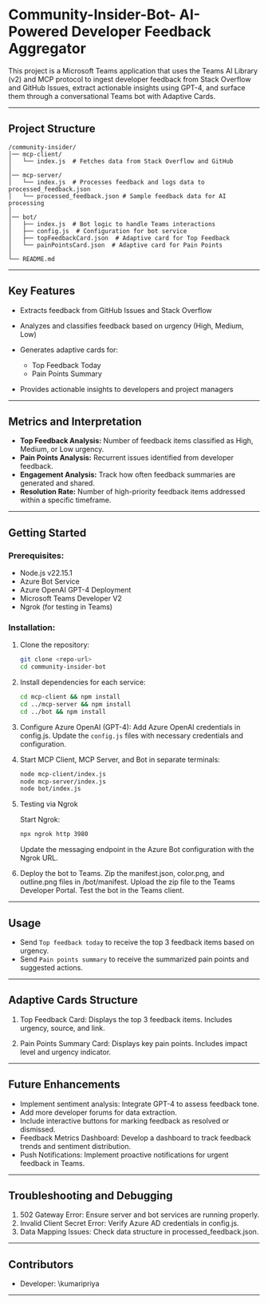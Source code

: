 # Community-Insider-Bot- AI-Powered Developer Feedback Aggregator

This project is a Microsoft Teams application that uses the Teams AI Library (v2) and MCP protocol to ingest developer feedback from Stack Overflow and GitHub Issues, extract actionable insights using GPT-4, and surface them through a conversational Teams bot with Adaptive Cards.

---
## Project Structure

```
/community-insider/
│── mcp-client/
│   └── index.js  # Fetches data from Stack Overflow and GitHub
│
│── mcp-server/
│   └── index.js  # Processes feedback and logs data to processed_feedback.json
│   └── processed_feedback.json # Sample feedback data for AI processing
│
│── bot/
│   ├── index.js  # Bot logic to handle Teams interactions
│   ├── config.js  # Configuration for bot service
│   ├── topFeedbackCard.json  # Adaptive card for Top Feedback
│   └── painPointsCard.json  # Adaptive card for Pain Points
│
└── README.md
```

---
## Key Features

* Extracts feedback from GitHub Issues and Stack Overflow
* Analyzes and classifies feedback based on urgency (High, Medium, Low)
* Generates adaptive cards for:

  * Top Feedback Today
  * Pain Points Summary
* Provides actionable insights to developers and project managers

---

## Metrics and Interpretation

* **Top Feedback Analysis:** Number of feedback items classified as High, Medium, or Low urgency.
* **Pain Points Analysis:** Recurrent issues identified from developer feedback.
* **Engagement Analysis:** Track how often feedback summaries are generated and shared.
* **Resolution Rate:** Number of high-priority feedback items addressed within a specific timeframe.

---

## Getting Started

### Prerequisites:

* Node.js v22.15.1
* Azure Bot Service
* Azure OpenAI GPT-4 Deployment
* Microsoft Teams Developer V2 
* Ngrok (for testing in Teams)

### Installation:

1. Clone the repository:

   ```bash
   git clone <repo-url>
   cd community-insider-bot
   ```

2. Install dependencies for each service:

   ```bash
   cd mcp-client && npm install
   cd ../mcp-server && npm install
   cd ../bot && npm install
   ```

3. Configure Azure OpenAI (GPT-4): Add Azure OpenAI credentials in config.js. Update the `config.js` files with necessary credentials and configuration.

4. Start MCP Client, MCP Server, and Bot in separate terminals:

   ```bash
   node mcp-client/index.js
   node mcp-server/index.js
   node bot/index.js
   ```
5. Testing via Ngrok
   
   Start Ngrok:
   ```bash
   npx ngrok http 3980
   ```
   Update the messaging endpoint in the Azure Bot configuration with the Ngrok URL.
   
5. Deploy the bot to Teams.
   Zip the manifest.json, color.png, and outline.png files in /bot/manifest.
   Upload the zip file to the Teams Developer Portal.
   Test the bot in the Teams client.

---

## Usage

* Send `Top feedback today` to receive the top 3 feedback items based on urgency.
* Send `Pain points summary` to receive the summarized pain points and suggested actions.

---

## Adaptive Cards Structure

1. Top Feedback Card:
   Displays the top 3 feedback items.
   Includes urgency, source, and link.

2. Pain Points Summary Card:
   Displays key pain points.
   Includes impact level and urgency indicator.

---

## Future Enhancements

* Implement sentiment analysis: Integrate GPT-4 to assess feedback tone.
* Add more developer forums for data extraction.
* Include interactive buttons for marking feedback as resolved or dismissed.
* Feedback Metrics Dashboard: Develop a dashboard to track feedback trends and sentiment distribution.
* Push Notifications: Implement proactive notifications for urgent feedback in Teams.

---

## Troubleshooting and Debugging
1. 502 Gateway Error: Ensure server and bot services are running properly.
2. Invalid Client Secret Error: Verify Azure AD credentials in config.js.
3. Data Mapping Issues: Check data structure in processed_feedback.json.

---

## Contributors

* Developer: \kumaripriya

---
